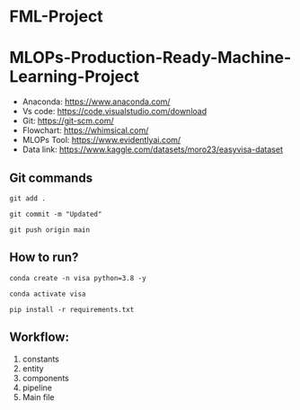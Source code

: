 # FML-Project
# MLOPs-Production-Ready-Machine-Learning-Project

- Anaconda: https://www.anaconda.com/
- Vs code: https://code.visualstudio.com/download
- Git: https://git-scm.com/
- Flowchart: https://whimsical.com/
- MLOPs Tool: https://www.evidentlyai.com/
- Data link: https://www.kaggle.com/datasets/moro23/easyvisa-dataset


## Git commands

```
git add .

git commit -m "Updated"

git push origin main
```


## How to run?

```
conda create -n visa python=3.8 -y
```

```
conda activate visa
```

```
pip install -r requirements.txt
```

## Workflow:

1. constants
2. entity
3. components
4. pipeline
5. Main file